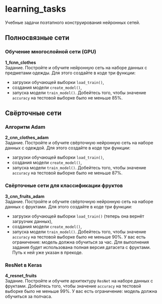 # learning_tasks

Учебные задачи поэтапного конструирования нейронных сетей.  

## Полносвязные сети
### Обучение многослойной сети (GPU)
**1_fcnn_clothes**  
Задание. Постройте и обучите нейронную сеть на наборе данных с предметами одежды. Для этого создайте в коде три функции:
- загрузки обучающей выборки `load_train()`,
- создания модели `create_model()`,
- запуска модели `train_model()`.
Добейтесь того, чтобы значение `accuracy` на тестовой выборке было не меньше 85%.

## Свёрточные сети
### Алгоритм Adam
**2_cnn_clothes_adam**  
Задание. Постройте и обучите свёрточную нейронную сеть на наборе данных с одеждой. Для этого создайте в коде три функции:
- загрузки обучающей выборки `load_train()`,
- создания модели `create_model()`,
- запуска модели `train_model()`.
Добейтесь того, чтобы значение `accuracy` на тестовой выборке было не меньше 87%.  

### Свёрточные сети для классификации фруктов
**3_cnn_fruits_adam**  
Задание. Постройте и обучите свёрточную нейронную сеть на наборе данных с фруктами. Для этого создайте в коде три функции:
- загрузки обучающей выборки `load_train()` (теперь она вернёт загрузчик данных),
- создания модели `create_model()`,
- запуска модели `train_model()`.
Добейтесь того, чтобы значение `accuracy` на тестовой выборке было не меньше 90%.
У вас есть ограничение: модель должна обучиться за час.
Для выполнения задания будет использована полная версия датасета с фруктами. Путь к ней уже указан в прекоде.

### ResNet в Keras
**4_resnet_fruits**  
Задание. Постройте и обучите архитектуру `ResNet` на наборе данных с фруктами. Добейтесь того, чтобы значение `accuracy` на тестовой выборке было не меньше 99%.
У вас есть ограничение: модель должна обучиться за полчаса.
